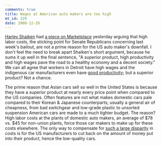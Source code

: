```yaml
--- 
comments: true
title: Wages at American auto makers are too high
mt_id: 229
date: 2008-12-20
---
```

[Harley Shaiken](http://geography.berkeley.edu/PeopleHistory/faculty/H_Shaiken.html) had [a piece on Marketplace](http://marketplace.publicradio.org/display/web/2008/12/18/pm_shaiken_commentary/) yesterday arguing that high labor costs, the sticking point for Senate Republicans concerning last week's bailout, are not a prime reason for the US auto maker's downfall.  I don't feel the need to break apart Shaiken's short argument, because he sums it up well in the final sentence, "A superior product, high productivity and high wages pave the road to a healthy economy and a decent society."  We can all agree that workers in Detroit have high wages and the indigenous car manufacturers even have [good productivity](http://www.mlive.com/business/index.ssf/2008/06/harbour_report_detroit_3_erasi.html); but a superior product?  Not a chance.

The prime reason that Asian cars sell so well in the United States is because they have a superior product at nearly every price point when compared to the US companies.  Often features are not what makes domestic cars pale compared to their Korean & Japanese counterparts; usually a general air of cheapness, from bad switchgear and low-grade plastic to unsorted suspension American cars are made to a much tighter budget.  The reason?  High labor costs at the plants of domestic auto makers, an average of $78 vs. $45 for non-union plants, force those car makers to make up for these costs elsewhere.  The only way to compensate for [such a large disparity](http://money.cnn.com/news/newsfeeds/articles/djf500/200812191552DOWJONESDJONLINE000977_FORTUNE5.htm) in costs is for the US manufacturers to cut back on the amount of money put into their product, hence the low-quality cars.
